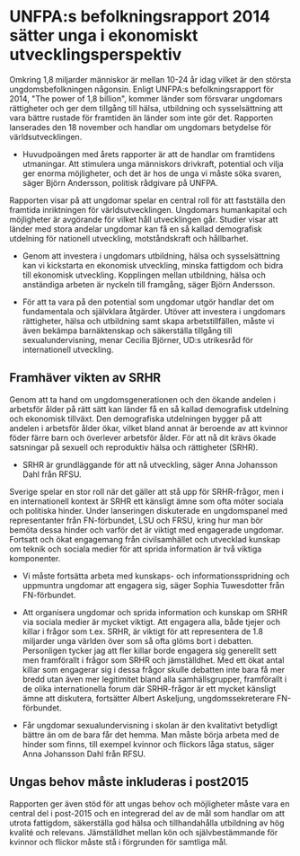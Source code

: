 # UNFPA:s befolkningsrapport 2014 sätter unga i ekonomiskt utvecklingsperspektiv

Omkring 1,8 miljarder människor är mellan 10-24 år idag vilket är den största ungdomsbefolkningen någonsin. Enligt UNFPA:s befolkningsrapport för 2014, "The power of 1,8 billion", kommer länder som försvarar ungdomars rättigheter och ger dem tillgång till hälsa, utbildning och sysselsättning att vara bättre rustade för framtiden än länder som inte gör det. Rapporten lanserades den 18 november och handlar om ungdomars betydelse för världsutvecklingen.

- Huvudpoängen med årets rapporter är att de handlar om framtidens utmaningar. Att stimulera unga människors drivkraft, potential och vilja ger enorma möjligheter, och det är hos de unga vi måste söka svaren, säger Björn Andersson, politisk rådgivare på UNFPA.

Rapporten visar på att ungdomar spelar en central roll för att fastställa den framtida inriktningen för världsutvecklingen. Ungdomars humankapital och möjligheter är avgörande för vilket håll utvecklingen går. Studier visar att länder med stora andelar ungdomar kan få en så kallad demografisk utdelning för nationell utveckling, motståndskraft och hållbarhet.

- Genom att investera i ungdomars utbildning, hälsa och sysselsättning kan vi kickstarta en ekonomisk utveckling, minska fattigdom och bidra till ekonomisk utveckling. Kopplingen mellan utbildning, hälsa och anständiga arbeten är nyckeln till framgång, säger Björn Andersson.

- För att ta vara på den potential som ungdomar utgör handlar det om fundamentala och självklara åtgärder. Utöver att investera i ungdomars rättigheter, hälsa och utbildning samt skapa arbetstillfällen, måste vi även bekämpa barnäktenskap och säkerställa tillgång till sexualundervisning, menar Cecilia Björner, UD:s utrikesråd för internationell utveckling.

## Framhäver vikten av SRHR

Genom att ta hand om ungdomsgenerationen och den ökande andelen i arbetsför ålder på rätt sätt kan länder få en så kallad demografisk utdelning och ekonomisk tillväxt. Den demografiska utdelningen bygger på att andelen i arbetsför ålder ökar, vilket bland annat är beroende av att kvinnor föder färre barn och överlever arbetsför ålder. För att nå dit krävs ökade satsningar på sexuell och reproduktiv hälsa och rättigheter (SRHR).

- SRHR är grundläggande för att nå utveckling, säger Anna Johansson Dahl från RFSU.

Sverige spelar en stor roll när det gäller att stå upp för SRHR-frågor, men i en internationell kontext är SRHR ett känsligt ämne som ofta möter sociala och politiska hinder. Under lanseringen diskuterade en ungdomspanel med representanter från FN-förbundet, LSU och FRSU, kring hur man bör bemöta dessa hinder och varför det är viktigt med engagerade ungdomar.  Fortsatt och ökat engagemang från civilsamhället och utvecklad kunskap om teknik och sociala medier för att sprida information är två viktiga komponenter.

- Vi måste fortsätta arbeta med kunskaps- och informationsspridning och uppmuntra ungdomar att engagera sig, säger Sophia Tuwesdotter från FN-förbundet.

- Att organisera ungdomar och sprida information och kunskap om SRHR via sociala medier är mycket viktigt. Att engagera alla, både tjejer och killar i frågor som t.ex. SRHR, är viktigt för att representera de 1.8 miljarder unga världen över som så ofta glöms bort i debatten. Personligen tycker jag att fler killar borde engagera sig generellt sett men framförallt i frågor som SRHR och jämställdhet. Med ett ökat antal killar som engagerar sig i dessa frågor skulle debatten inte bara få mer bredd utan även mer legitimitet bland alla samhällsgrupper, framförallt i de olika internationella forum där SRHR-frågor är ett mycket känsligt ämne att diskutera, fortsätter Albert Askeljung, ungdomssekreterare FN-förbundet.

- Får ungdomar sexualundervisning i skolan är den kvalitativt betydligt bättre än om de bara får det hemma. Man måste börja arbeta med de hinder som finns, till exempel kvinnor och flickors låga status, säger Anna Johansson Dahl från RFSU.

## Ungas behov måste inkluderas i post2015

Rapporten ger även stöd för att ungas behov och möjligheter måste vara en central del i post-2015 och en integrerad del av de mål som handlar om att utrota fattigdom, säkerställa god hälsa och tillhandahålla utbildning av hög kvalité och relevans. Jämställdhet mellan kön och självbestämmande för kvinnor och flickor måste stå i förgrunden för samtliga mål.
